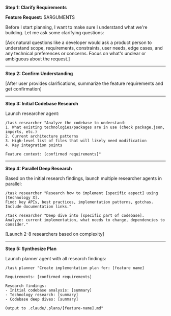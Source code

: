**Step 1: Clarify Requirements**

**Feature Request:** $ARGUMENTS

Before I start planning, I want to make sure I understand what we're building. Let me ask some clarifying questions:

[Ask natural questions like a developer would ask a product person to understand scope, requirements, constraints, user needs, edge cases, and any technical preferences or concerns. Focus on what's unclear or ambiguous about the request.]

---

**Step 2: Confirm Understanding**

[After user provides clarifications, summarize the feature requirements and get confirmation]

---

**Step 3: Initial Codebase Research**

Launch researcher agent:
```
/task researcher "Analyze the codebase to understand:
1. What existing technologies/packages are in use (check package.json, imports, etc.)
2. Current architecture patterns
3. High-level list of files that will likely need modification
4. Key integration points

Feature context: [confirmed requirements]"
```

---

**Step 4: Parallel Deep Research**

Based on the initial research findings, launch multiple researcher agents in parallel:

```
/task researcher "Research how to implement [specific aspect] using [technology X].
Find: key APIs, best practices, implementation patterns, gotchas.
Include documentation links."
```

```
/task researcher "Deep dive into [specific part of codebase].
Analyze: current implementation, what needs to change, dependencies to consider."
```

[Launch 2-8 researchers based on complexity]

---

**Step 5: Synthesize Plan**

Launch planner agent with all research findings:
```
/task planner "Create implementation plan for: [feature name]

Requirements: [confirmed requirements]

Research findings:
- Initial codebase analysis: [summary]
- Technology research: [summary]
- Codebase deep dives: [summary]

Output to .claude/.plans/[feature-name].md"
```
